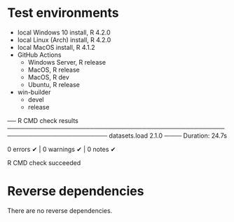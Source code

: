 # Test environments
- local Windows 10 install, R 4.2.0
- local Linux (Arch) install, R 4.2.0
- local MacOS install, R 4.1.2
- GitHub Actions
   - Windows Server, R release
   - MacOS, R release
   - MacOS, R dev
   - Ubuntu, R release
- win-builder
   - devel
   - release

── R CMD check results ───────────────────────────────────────────────────────────────────────── datasets.load 2.1.0 ────
Duration: 24.7s

0 errors ✔ | 0 warnings ✔ | 0 notes ✔

R CMD check succeeded

# Reverse dependencies
There are no reverse dependencies.
